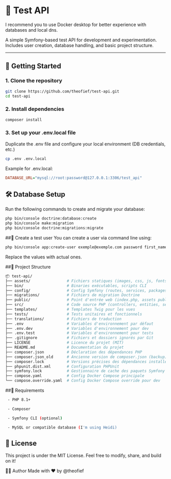 # 🧪 Test API

I recommend you to use Docker desktop for better experience with databases and local dns.

A simple Symfony-based test API for development and experimentation.  
Includes user creation, database handling, and basic project structure.

---

## 🚀 Getting Started

### 1. Clone the repository

```bash
git clone https://github.com/theofief/test-api.git
cd test-api
```

### 2. Install dependencies

```bash
composer install
```

### 3. Set up your .env.local file
Duplicate the .env file and configure your local environment (DB credentials, etc.)

```bash
cp .env .env.local
```

Example for .env.local:

```ini
DATABASE_URL="mysql://root:password@127.0.0.1:3306/test_api"
```

## 🛠️ Database Setup
Run the following commands to create and migrate your database:

```bash
php bin/console doctrine:database:create
php bin/console make:migration
php bin/console doctrine:migrations:migrate
```

##👤 Create a test user
You can create a user via command line using:

```bash
php bin/console app:create-user exemple@exemple.com password first_name last_name
```
Replace the values with actual ones.

##📂 Project Structure
```bash
📦 test-api/
├── assets/                # Fichiers statiques (images, css, js, fonts…)
├── bin/                   # Binaries exécutables, scripts CLI
├── config/                # Config Symfony (routes, services, packages)
├── migrations/            # Fichiers de migration Doctrine
├── public/                # Point d'entrée web (index.php, assets publics)
├── src/                   # Code source PHP (controllers, entities, services)
├── templates/             # Templates Twig pour les vues
├── tests/                 # Tests unitaires et fonctionnels
├── translations/          # Fichiers de traduction
├── .env                   # Variables d'environnement par défaut
├── .env.dev               # Variables d'environnement pour dev
├── .env.test              # Variables d'environnement pour tests
├── .gitignore             # Fichiers et dossiers ignorés par Git
├── LICENSE                # Licence du projet (MIT)
├── README.md              # Documentation du projet
├── composer.json          # Déclaration des dépendances PHP
├── composer.json_old      # Ancienne version de composer.json (backup)
├── composer.lock          # Versions précises des dépendances installées
├── phpunit.dist.xml       # Configuration PHPUnit
├── symfony.lock           # Gestionnaire de cache des paquets Symfony
├── compose.yaml           # Config Docker Compose principale
└── compose.override.yaml  # Config Docker Compose override pour dev
```

##📌 Requirements
```bash
 - PHP 8.1+

 - Composer

 - Symfony CLI (optional)

 - MySQL or compatible database (I'm using Heidi)
```


## 📜 License

This project is under the MIT License.
Feel free to modify, share, and build on it!


🧑‍💻 Author
Made with ❤️ by @theofief
